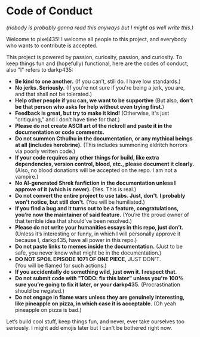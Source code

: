 # Code of Conduct
*(nobody is probably gonna read this anyways but I might as well write this.)*

Welcome to pixel435! I welcome all people to this project, and everybody who wants to contribute is accepted.

This project is powered by passion, curiosity, passion, and curiosity. To keep things fun and (hopefully) functional, here are the codes of conduct, also "I" refers to darkp435:

- **Be kind to one another.**
  (If you can’t, still do. I have low standards.)
- **No jerks. Seriously.**
  (If you’re not sure if you're being a jerk, you are, and that shall not be tolerated.)
- **Help other people if you can, we want to be supportive**
  (But also, **don’t be that person who asks for help without even trying first**.)
- **Feedback is great, but try to make it kind!**
  (Otherwise, it's just "critiquing," and I don't have time for that.)
- **Please **do not** create ASCII art of the rickroll and paste it in the documentation or code comments.** 
- **Do not summon Cthulhu in the documentation, or any mythical beings at all (includes herobrine).**
  (This includes summoning eldritch horrors via poorly written code.)
- **If your code requires any other things for build, like extra dependencies, version control, blood, etc., please document it clearly.**
  (Also, no blood donations will be accepted on the repo. I am not a vampire.)
- **No AI-generated Shrek fanfiction in the documentation unless I approve of it (which is never).**
  (Yes. This is real.)
- **Do not convert the entire project to use tabs. Just, don't. I probably won't notice, but still don't.**
  (You will be humiliated.)
- **If you find a bug and it turns out to be a feature, congratulations, you’re now the maintainer of said feature.**
  (You’re the proud owner of that terrible idea that should've been resolved.)
- **Please do not write your humanities essays in this repo, just don’t.**
  (Unless it’s interesting or funny, in which I will personally approve it because I, darkp435, have all power in this repo.)
- **Do not paste links to memes inside the documentation.**
  (Just to be safe, you never know what might be in the documentation.)
- **DO NOT SPOIL EPISODE 1071 OF ONE PIECE**, JUST DON'T.  
  (You will be flamed for such actions.)
- **If you accidentally do something wild, just own it. I respect that.**
- **Do not submit code with "TODO: fix this later" unless you're 100% sure you’re going to fix it later, or your darkp435.**
  (Procrastination should be negated.)
- **Do not engage in flame wars unless they are genuinely interesting, like pineapple on pizza, in which case it is acceptable.**
  (Oh yeah pineapple on pizza is bad.)

Let’s build cool stuff, keep things fun, and never, ever take ourselves too seriously. I might add emojis later but I can't be bothered right now.